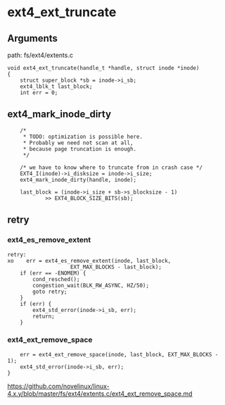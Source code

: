 ext4_ext_truncate
========================================

Arguments
----------------------------------------

path: fs/ext4/extents.c
```
void ext4_ext_truncate(handle_t *handle, struct inode *inode)
{
    struct super_block *sb = inode->i_sb;
    ext4_lblk_t last_block;
    int err = 0;
```

ext4_mark_inode_dirty
----------------------------------------

```
    /*
     * TODO: optimization is possible here.
     * Probably we need not scan at all,
     * because page truncation is enough.
     */

    /* we have to know where to truncate from in crash case */
    EXT4_I(inode)->i_disksize = inode->i_size;
    ext4_mark_inode_dirty(handle, inode);

    last_block = (inode->i_size + sb->s_blocksize - 1)
            >> EXT4_BLOCK_SIZE_BITS(sb);
```

retry
----------------------------------------

### ext4_es_remove_extent

```
retry:
xo    err = ext4_es_remove_extent(inode, last_block,
                    EXT_MAX_BLOCKS - last_block);
    if (err == -ENOMEM) {
        cond_resched();
        congestion_wait(BLK_RW_ASYNC, HZ/50);
        goto retry;
    }
    if (err) {
        ext4_std_error(inode->i_sb, err);
        return;
    }
```

### ext4_ext_remove_space

```
    err = ext4_ext_remove_space(inode, last_block, EXT_MAX_BLOCKS - 1);
    ext4_std_error(inode->i_sb, err);
}
```

https://github.com/novelinux/linux-4.x.y/blob/master/fs/ext4/extents.c/ext4_ext_remove_space.md
